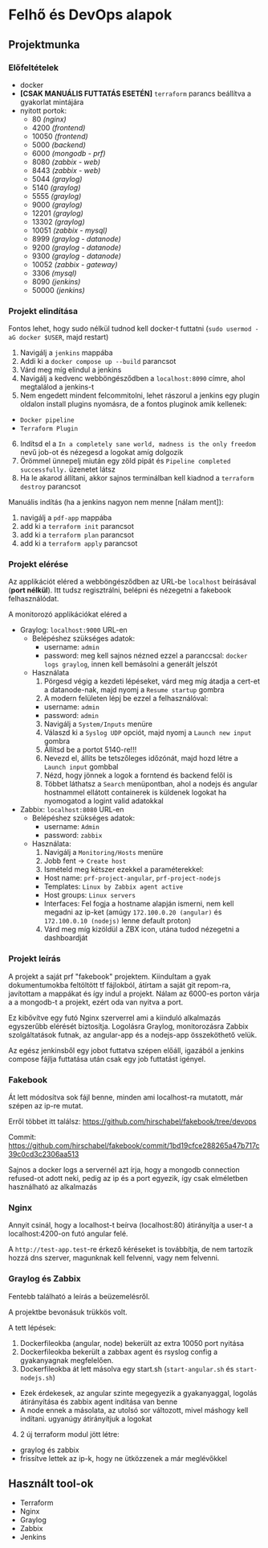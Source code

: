 # Felhő és DevOps alapok

## Projektmunka

### Előfeltételek
* docker
* **[CSAK MANUÁLIS FUTTATÁS ESETÉN]** `terraform` parancs beállítva a gyakorlat mintájára
* nyitott portok:
  * 80 *(nginx)*
  * 4200 *(frontend)*
  * 10050 *(frontend)*
  * 5000 *(backend)*
  * 6000 *(mongodb - prf)*
  * 8080 *(zabbix - web)*
  * 8443 *(zabbix - web)*
  * 5044 *(graylog)*
  * 5140 *(graylog)*
  * 5555 *(graylog)*
  * 9000 *(graylog)*
  * 12201 *(graylog)*
  * 13302 *(graylog)*
  * 10051 *(zabbix - mysql)*
  * 8999 *(graylog - datanode)*
  * 9200 *(graylog - datanode)*
  * 9300 *(graylog - datanode)*
  * 10052 *(zabbix - gateway)*
  * 3306 *(mysql)*
  * 8090 *(jenkins)*
  * 50000 *(jenkins)*

### Projekt elindítása
Fontos lehet, hogy sudo nélkül tudnod kell docker-t futtatni (`sudo usermod -aG docker $USER`, majd restart)

1. Navigálj a `jenkins` mappába
2. Addi ki a `docker compose up --build` parancsot
3. Várd meg míg elindul a jenkins
4. Navigálj a kedvenc webböngésződben a `localhost:8090` címre, ahol megtalálod a jenkins-t
5. Nem engedett mindent felcommitolni, lehet rászorul a jenkins egy plugin oldalon install plugins nyomásra, de a fontos pluginok amik kellenek:
  * `Docker pipeline`
  * `Terraform Plugin`
6. Indítsd el a `In a completely sane world, madness is the only freedom` nevű job-ot és nézegesd a logokat amíg dolgozik
7. Örömmel ünnepelj miután egy zöld pipát és `Pipeline completed successfully.` üzenetet látsz
8. Ha le akarod állítani, akkor sajnos terminálban kell kiadnod a `terraform destroy` parancsot

Manuális indítás (ha a jenkins nagyon nem menne [nálam ment]):
1. navigálj a `pdf-app` mappába
2. add ki a `terraform init` parancsot
3. add ki a `terraform plan` parancsot
4. add ki a `terraform apply` parancsot

### Projekt elérése
Az applikációt eléred a webböngésződben az URL-be `localhost` beírásával (**port nélkül**). Itt tudsz regisztrálni, belépni és nézegetni a fakebook felhasználódat.

A monitorozó applikációkat eléred a
* Graylog: `localhost:9000` URL-en
  * Belépéshez szükséges adatok:
    * username: `admin`
    * password: meg kell sajnos nézned ezzel a paranccsal: `docker logs graylog`, innen kell bemásolni a generált jelszót
  * Használata
    1. Pörgesd végig a kezdeti lépéseket, várd meg míg átadja a cert-et a datanode-nak, majd nyomj a `Resume startup` gombra
    2. A modern felületen lépj be ezzel a felhasználóval:
      * username: `admin`
      * password: `admin`
    3. Navigálj a `System/Inputs` menüre
    4. Válaszd ki a `Syslog UDP` opciót, majd nyomj a `Launch new input` gombra
    4. Állítsd be a portot 5140-re!!!
    5. Nevezd el, állíts be tetszőleges időzónát, majd hozd létre a `Launch input` gombbal
    6. Nézd, hogy jönnek a logok a forntend és backend felől is
    7. Többet láthatsz a `Search` menüpontban, ahol a nodejs és angular hostnammel ellátott containerek is küldenek logokat ha nyomogatod a logint valid adatokkal
* Zabbix: `localhost:8080` URL-en
  * Belépéshez szükséges adatok:
    * username: `Admin`
    * password: `zabbix`
  * Használata:
    1. Navigálj a `Monitoring/Hosts` menüre
    2. Jobb fent -> `Create host`
    3. Ismételd meg kétszer ezekkel a paraméterekkel:
      * Host name: `prf-project-angular`, `prf-project-nodejs`
      * Templates: `Linux by Zabbix agent active`
      * Host groups: `Linux servers`
      * Interfaces: Fel fogja a hostname alapján ismerni, nem kell megadni az ip-ket (amúgy `172.100.0.20 (angular)` és `172.100.0.10 (nodejs)` lenne default proton)
    4. Várd meg míg kizöldül a ZBX icon, utána tudod nézegetni a dashboardját

### Projekt leírás

A projekt a saját prf "fakebook" projektem. Kiindultam a gyak dokumentumokba feltöltött tf fájlokból, átírtam a saját git repom-ra, javítottam a mappákat és így indul a projekt. Nálam az 6000-es porton várja a a mongodb-t a projekt, ezért oda van nyitva a port.

Ez kibővítve egy futó Nginx szerverrel ami a kiinduló alkalmazás egyszerűbb elérését biztosítja. Logolásra Graylog, monitorozásra Zabbix szolgáltatások futnak, az angular-app  és a nodejs-app összeköthető velük.

Az egész jenkinsből egy jobot futtatva szépen előáll, igazából a jenkins compose fájlja futtatása után csak egy job futtatást igényel.

### Fakebook
Át lett módosítva sok fájl benne, minden ami localhost-ra mutatott, már szépen az ip-re mutat.

Erről többet itt találsz: https://github.com/hirschabel/fakebook/tree/devops

Commit: https://github.com/hirschabel/fakebook/commit/1bd19cfce288265a47b717c39c0cd3c2306aa513

Sajnos a docker logs a servernél azt írja, hogy a mongodb connection refused-ot adott neki, pedig az ip és a port egyezik, így csak elméletben használható az alkalmazás

### Nginx
Annyit csinál, hogy a localhost-t beírva (localhost:80) átirányítja a user-t a localhost:4200-on futó angular felé.

A `http://test-app.test`-re érkező kéréseket is továbbítja, de nem tartozik hozzá dns szerver, magunknak kell felvenni, vagy nem felvenni.

### Graylog és Zabbix
Fentebb található a leírás a beüzemelésről.

A projektbe bevonásuk trükkös volt.

A tett lépések:
1. Dockerfileokba (angular, node) bekerült az extra 10050 port nyitása
2. Dockerfileokba bekerült a zabbax agent és rsyslog config a gyakanyagnak megfelelően.
3. Dockerfileokba át lett másolva egy start.sh (`start-angular.sh` és `start-nodejs.sh`)
  * Ezek érdekesek, az angular szinte megegyezik a gyakanyaggal, logolás átirányítása és zabbix agent indítása van benne
  * A node ennek a másolata, az utolsó sor változott, mivel máshogy kell indítani. ugyanúgy átirányítjuk a logokat
4. 2 új terraform modul jött létre:
  * graylog és zabbix
  * frissítve lettek az ip-k, hogy ne ütközzenek a már meglévőkkel

## Használt tool-ok
* Terraform
* Nginx
* Graylog
* Zabbix
* Jenkins

